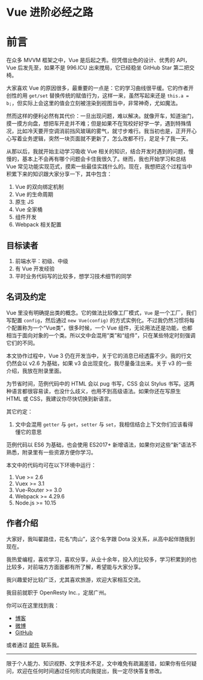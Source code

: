 Vue 进阶必经之路
==============

前言
========

在众多 MVVM 框架之中，Vue 是后起之秀。但凭借出色的设计、优秀的 API，Vue 后发先至，如果不是 996.ICU 出来搅局，它已经稳坐 GitHub Star 第二把交椅。

大家喜欢 Vue 的原因很多，最重要的一点是：它的学习曲线很平缓。它的作者开创性的用 `get/set` 替换传统的赋值行为，这样一来，虽然写起来还是 `this.a = b;`，但实际上会这里的值会立刻被渲染到视图当中，非常神奇，尤如魔法。

然而这样的便利必然有其代价：一旦出现问题，难以解决。就像开车，知道油门，摸一摸方向盘，想把车开走并不难；但是如果不在驾校好好学一学，遇到特殊情况，比如冷天要开空调消前挡风玻璃的雾气，就寸步难行。我当初也是，正开开心心写着业务逻辑，突然一块页面就不更新了，怎么改都不行，足足卡了我一天。

从那以后，我就开始主动学习吸收 Vue 相关的知识，结合开发时遇到的问题，慢慢的，基本上不会再有哪个问题会卡住我很久了。继而，我也开始学习和总结 Vue 常见功能实现范式，摸索一些最佳实践什么的。现在，我想把这个过程当中积累下来的知识跟大家分享一下，其中包含：

1. Vue 的双向绑定机制
2. Vue 的生命周期
3. 原生 JS
4. Vue 全家桶
5. 组件开发
6. Webpack 相关配置

目标读者
--------

1. 前端水平：初级、中级
2. 有 Vue 开发经验
3. 平时业务代码写的比较多，想学习技术细节的同学

名词及约定
--------

Vue 里没有明确提出类的概念。它的做法比较像工厂模式，`Vue` 是一个工厂，我们写配置 `config`，然后通过 `new Vue(config)` 的方式实例化。不过我仍然习惯将每个配置称为一个“Vue类”，很多时候，一个 Vue 组件，无论用法还是功能，也都相当于面向对象的一个类。所以文中会混用“类”和“组件”，只在某些特定时刻强调它们的不同。

本文协作过程中，Vue 3 仍在开发当中，关于它的消息已经透露不少。我的行文仍然会以 v2.6 为基础，如果 v3 会出现变化，我尽量备注出来。关于 v3 的一些介绍，我放在附录里面。

为节省时间，范例代码中的 HTML 会以 pug 书写，CSS 会以 Stylus 书写。这两种语言都很容易读，也没什么歧义，也用不到高级语法。如果你还在写原生 HTML 或 CSS，我建议你尽快切换到新语言。

其它约定：

1. 文中会混用 `getter` 与 `get`，`setter` 与 `set`，我相信结合上下文你们应该看得懂它的意思

范例代码以 ES6 为基础，也会使用 ES2017+ 新增语法，如果你对这些“新”语法不熟悉，附录里有一些资源方便你学习。

本文中的代码均可在以下环境中运行：

1. Vue >= 2.6
2. Vuex >= 3.1
3. Vue-Router >= 3.0
4. Webpack >= 4.29.6
5. Node.js >= 10.15

作者介绍
--------

大家好，我叫翟路佳，花名“肉山”，这个名字跟 Dota 没关系，从高中起伴随我到现在。

我热爱编程，喜欢学习，喜欢分享，从业十余年，投入的比较多，学习积累到的也比较多，对前端方方面面都有所了解，希望能与大家分享。

我兴趣爱好比较广泛，尤其喜欢旅游，欢迎大家相互交流。

我目前就职于 OpenResty Inc.，定居广州。

你可以在这里找到我：

* [博客](https://blog.meathill.com)
* [微博](https://weibo.com/meathill)
* [GitHub](https://github.com/meathill)

或者通过 [邮件](mailto:meathill@gmail.com) 联系我。

--------

限于个人能力、知识视野、文字技术不足，文中难免有疏漏差错，如果你有任何疑问，欢迎在任何时间通过任何形式向我提出，我一定尽快答复修改。
